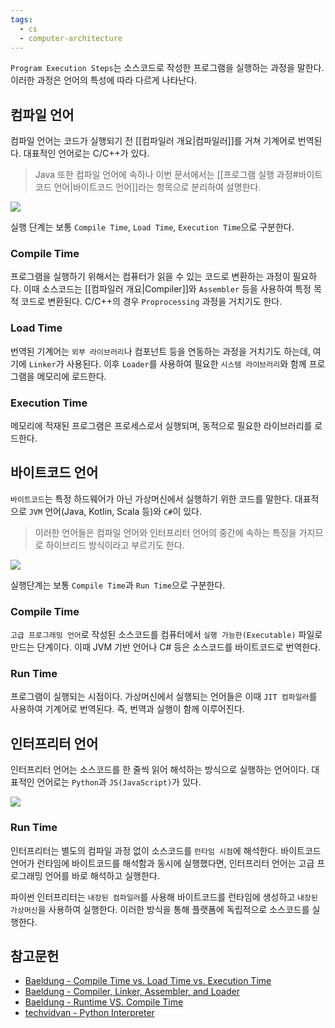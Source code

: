 ```yaml
---
tags:
  - cs
  - computer-architecture
---
```


`Program Execution Steps`는 소스코드로 작성한 프로그램을 실행하는 과정을 말한다. 이러한 과정은 언어의 특성에 따라 다르게 나타난다.

컴파일 언어
---

컴파일 언어는 코드가 실행되기 전 [[컴파일러 개요|컴파일러]]를 거쳐 기계어로 번역된다. 대표적인 언어로는 C/C++가 있다.

> Java 또한 컴파일 언어에 속하나 이번 문서에서는 [[프로그램 실행 과정#바이트코드 언어|바이트코드 언어]]라는 항목으로 분리하여 설명한다.

![](https://media.geeksforgeeks.org/wp-content/uploads/20221228144718/LoadingAndLinking-in-Operating-System.png)

실행 단계는 보통 `Compile Time`, `Load Time`, `Execution Time`으로 구분한다.

### Compile Time
프로그램을 실행하기 위해서는 컴퓨터가 읽을 수 있는 코드로 변환하는 과정이 필요하다. 이때 소스코드는  [[컴파일러 개요|Compiler]]와 `Assembler` 등을 사용하여 특정 목적 코드로 변환된다. C/C++의 경우  `Proprocessing` 과정을 거치기도 한다.

### Load Time
번역된 기계어는 `외부 라이브러리`나 컴포넌트 등을 연동하는 과정을 거치기도 하는데, 여기에 `Linker`가 사용된다. 이후 `Loader`를 사용하여 필요한 `시스템 라이브러리`와 함께 프로그램을 메모리에 로드한다.

### Execution Time
메모리에 적재된 프로그램은 프로세스로서 실행되며, 동적으로 필요한 라이브러리를 로드한다.

바이트코드 언어
---

`바이트코드`는 특정 하드웨어가 아닌 가상머신에서 실행하기 위한 코드를 말한다. 대표적으로 `JVM` 언어(Java, Kotlin, Scala 등)와 `C#`이 있다.

> 이러한 언어들은 컴파일 언어와 인터프리터 언어의 중간에 속하는 특징을 가지므로 하이브리드 방식이라고 부르기도 한다.

![](https://www.baeldung.com/wp-content/uploads/sites/4/2021/07/Compile-tme-vs-runtime-1-1024x529-1.png)

실행단계는 보통 `Compile Time`과 `Run Time`으로 구분한다.

### Compile Time
`고급 프로그래밍 언어`로 작성된 소스코드를 컴퓨터에서 `실행 가능한(Executable)` 파일로 만드는 단계이다. 이때 JVM 기반 언어나 C# 등은 소스코드를 바이트코드로 번역한다.

### Run Time
프로그램이 실행되는 시점이다. 가상머신에서 실행되는 언어들은 이때 `JIT 컴파일러`를 사용하여 기계어로 번역된다. 즉, 번역과 실행이 함께 이루어진다.

인터프리터 언어
---

인터프리터 언어는 소스코드를 한 줄씩 읽어 해석하는 방식으로 실행하는 언어이다. 대표적인 언어로는 `Python`과 `JS(JavaScript)`가 있다. 

![](https://www.datasciencecentral.com/wp-content/uploads/2021/10/8784089862.jpeg)

### Run Time

인터프리터는 별도의 컴파일 과정 없이 소스코드를 `런타임 시점`에 해석한다. 바이트코드 언어가 런타임에 바이트코드를 해석함과 동시에 실행했다면, 인터프리터 언어는 고급 프로그래밍 언어를 바로 해석하고 실행한다.

파이썬 인터프리터는 `내장된 컴파일러`를 사용해 바이트코드를 런타임에 생성하고 `내장된 가상머신`을 사용하여 실행한다. 이러한 방식을 통해 플랫폼에 독립적으로 소스코드를 실행한다.

## 참고문헌
- [Baeldung - Compile Time vs. Load Time vs. Execution Time](https://www.baeldung.com/cs/compile-load-execution-time)
- [Baeldung - Compiler, Linker, Assembler, and Loader](https://www.baeldung.com/cs/compiler-linker-assembler-loader)
- [Baeldung - Runtime VS. Compile Time](https://www.baeldung.com/cs/runtime-vs-compile-time)
- [techvidvan - Python Interpreter](https://techvidvan.com/tutorials/python-interpreter/)
